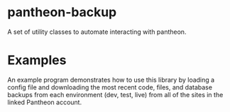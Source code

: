 pantheon-backup
===============

A set of utility classes to automate interacting with pantheon.

Examples
===============

An example program demonstrates how to use this library by loading a config 
file and downloading the most recent code, files, and database backups 
from each environment (dev, test, live) from all of the sites in the linked 
Pantheon account.
